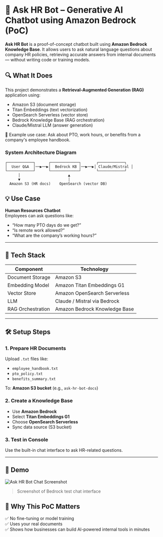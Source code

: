 # 🤖 Ask HR Bot – Generative AI Chatbot using Amazon Bedrock (PoC)

**Ask HR Bot** is a proof-of-concept chatbot built using **Amazon Bedrock Knowledge Base**. It allows users to ask natural language questions about company HR policies, retrieving accurate answers from internal documents — without writing code or training models.



## 🔍 What It Does

This project demonstrates a **Retrieval-Augmented Generation (RAG)** application using:
- Amazon S3 (document storage)
- Titan Embeddings (text vectorization)
- OpenSearch Serverless (vector store)
- Bedrock Knowledge Base (RAG orchestration)
- Claude/Mistral LLM (answer generation)

📂 Example use case: Ask about PTO, work hours, or benefits from a company's employee handbook.

### System Architecture Diagram 
```
┌────────────┐      ┌─────────────┐       ┌────────────┐
│  User Q&A  │──▶──▶│  Bedrock KB │──▶──▶│ Claude/Mistral │
└────────────┘      └─────────────┘       └────────────┘
      │                      ▲
      ▼                      │
  Amazon S3 (HR docs)    OpenSearch (vector DB)
```

## 💡 Use Case

**Human Resources Chatbot**  
Employees can ask questions like:
- “How many PTO days do we get?”
- “Is remote work allowed?”
- “What are the company’s working hours?”

---

## 🧰 Tech Stack

| Component         | Technology                    |
|------------------|-------------------------------|
| Document Storage | Amazon S3                     |
| Embedding Model  | Amazon Titan Embeddings G1    |
| Vector Store     | Amazon OpenSearch Serverless  |
| LLM              | Claude / Mistral via Bedrock  |
| RAG Orchestration| Amazon Bedrock Knowledge Base |

---

## 🛠️ Setup Steps

### 1. Prepare HR Documents
Upload `.txt` files like:
- `employee_handbook.txt`
- `pto_policy.txt`
- `benefits_summary.txt`

To: **Amazon S3 bucket** (e.g., `ask-hr-bot-docs`)

### 2. Create a Knowledge Base
- Use **Amazon Bedrock**
- Select **Titan Embeddings G1**
- Choose **OpenSearch Serverless**
- Sync data source (S3 bucket)

### 3. Test in Console
Use the built-in chat interface to ask HR-related questions.

---

## 📸 Demo

![Ask HR Bot Chat Screenshot](./chat-demo.png)

> Screenshot of Bedrock test chat interface


## 🚀 Why This PoC Matters

✅ No fine-tuning or model training  
✅ Uses your real documents  
✅ Shows how businesses can build AI-powered internal tools in minutes





